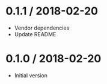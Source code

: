 # 0.1.1 / 2018-02-20

  * Vendor dependencies
  * Update README

# 0.1.0 / 2018-02-20

  * Initial version
